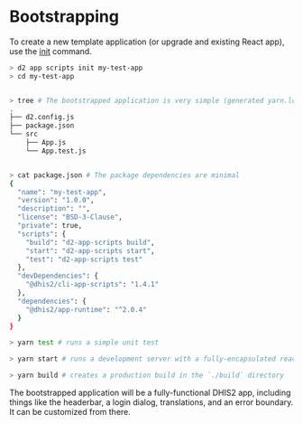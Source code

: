 # Bootstrapping

To create a new template application (or upgrade and existing React app), use the [init](scripts/init) command.

```sh
> d2 app scripts init my-test-app
> cd my-test-app


> tree # The bootstrapped application is very simple (generated yarn.lock, .d2, node_modules, and i18n directories omitted for brevity)
.
├── d2.config.js
├── package.json
└── src
    ├── App.js
    └── App.test.js


> cat package.json # The package dependencies are minimal
{
  "name": "my-test-app",
  "version": "1.0.0",
  "description": "",
  "license": "BSD-3-Clause",
  "private": true,
  "scripts": {
    "build": "d2-app-scripts build",
    "start": "d2-app-scripts start",
    "test": "d2-app-scripts test"
  },
  "devDependencies": {
    "@dhis2/cli-app-scripts": "1.4.1"
  },
  "dependencies": {
    "@dhis2/app-runtime": "^2.0.4"
  }
}

> yarn test # runs a simple unit test

> yarn start # runs a development server with a fully-encapsulated react application

> yarn build # creates a production build in the `./build` directory
```

The bootstrapped application will be a fully-functional DHIS2 app, including things like the headerbar, a login dialog, translations, and an error boundary. It can be customized from there.
